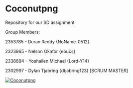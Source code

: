 # Coconutpng

Repository for our SD assignment

Group Members:

2353785 - Duran Reddy {NoName-0512} 

2323965 - Nelson Okafor {ebucs}

2338894 - Yoshailen Michael {Lord-Y14}

2302997 - Dylan Tjabring {dtjabring123} [SCRUM MASTER]

[![Coconutpng](https://app.circleci.com/pipelines/github/dtjabring123/Coconutpng.svg?style=shield)](https://app.circleci.com/pipelines/github/dtjabring123/Coconutpng)


